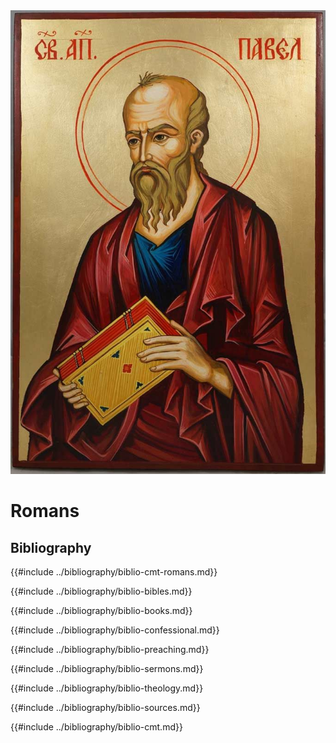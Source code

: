 <img class="intro-right" src="../images/art-paul.jpg">

# Romans

## Bibliography

{{#include ../bibliography/biblio-cmt-romans.md}}

{{#include ../bibliography/biblio-bibles.md}}

{{#include ../bibliography/biblio-books.md}}

{{#include ../bibliography/biblio-confessional.md}}

{{#include ../bibliography/biblio-preaching.md}}

{{#include ../bibliography/biblio-sermons.md}}

{{#include ../bibliography/biblio-theology.md}}

{{#include ../bibliography/biblio-sources.md}}

{{#include ../bibliography/biblio-cmt.md}}
